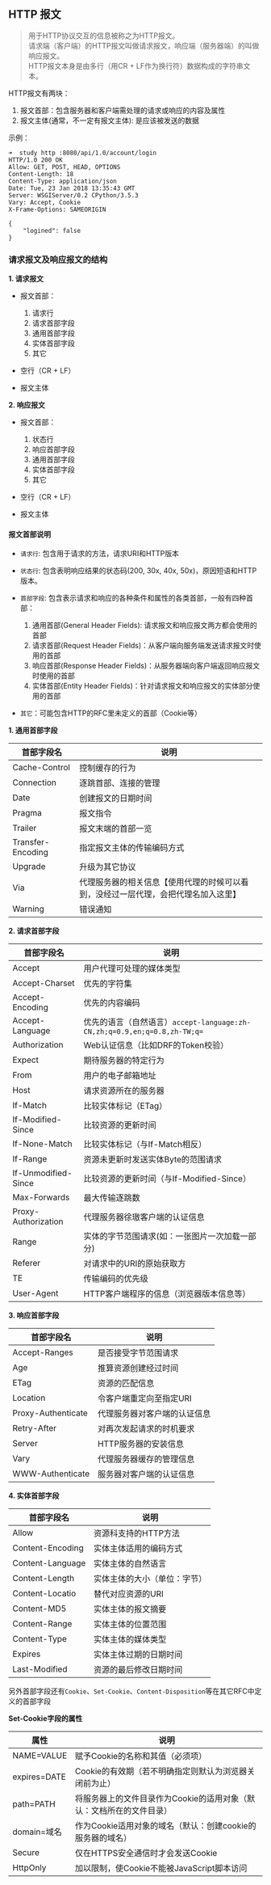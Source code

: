 ## HTTP 报文
> 用于HTTP协议交互的信息被称之为HTTP报文。  
请求端（客户端）的HTTP报文叫做请求报文，响应端（服务器端）的叫做响应报文。  
HTTP报文本身是由多行（用CR + LF作为换行符）数据构成的字符串文本。

HTTP报文有两块：  
1. 报文首部：包含服务器和客户端需处理的请求或响应的内容及属性
2. 报文主体(通常，不一定有报文主体): 是应该被发送的数据

示例：

```
➜  study http :8080/api/1.0/account/login
HTTP/1.0 200 OK
Allow: GET, POST, HEAD, OPTIONS
Content-Length: 18
Content-Type: application/json
Date: Tue, 23 Jan 2018 13:35:43 GMT
Server: WSGIServer/0.2 CPython/3.5.3
Vary: Accept, Cookie
X-Frame-Options: SAMEORIGIN

{
    "logined": false
}
```

### 请求报文及响应报文的结构
**1. 请求报文**
- 报文首部：
    1. 请求行
    2. 请求首部字段
    3. 通用首部字段
    4. 实体首部字段
    5. 其它
    
- 空行（CR + LF）
- 报文主体

**2. 响应报文**
- 报文首部：
    1. 状态行
    2. 响应首部字段
    3. 通用首部字段
    4. 实体首部字段
    5. 其它
    
- 空行（CR + LF）
- 报文主体

#### 报文首部说明
- `请求行`: 包含用于请求的方法，请求URI和HTTP版本
- `状态行`: 包含表明响应结果的状态码(200, 30x, 40x, 50x)，原因短语和HTTP版本。
- `首部字段`: 包含表示请求和响应的各种条件和属性的各类首部，一般有四种首部：
    1. 通用首部(General Header Fields): 请求报文和响应报文两方都会使用的首部
    2. 请求首部(Request Header Fields)：从客户端向服务端发送请求报文时使用的首部
    3. 响应首部(Response Header Fields)：从服务器端向客户端返回响应报文时使用的首部
    4. 实体首部(Entity Header Fields)：针对请求报文和响应报文的实体部分使用的首部
    
- `其它`：可能包含HTTP的RFC里未定义的首部（Cookie等）


**1. 通用首部字段**

首部字段名 | 说明
--- | ---
Cache-Control | 控制缓存的行为
Connection | 逐跳首部、连接的管理
Date | 创建报文的日期时间
Pragma | 报文指令
Trailer | 报文末端的首部一览
Transfer-Encoding | 指定报文主体的传输编码方式
Upgrade | 升级为其它协议
Via | 代理服务器的相关信息【使用代理的时候可以看到，没经过一层代理，会把代理名加入这里】
Warning | 错误通知

**2. 请求首部字段**

首部字段名 | 说明
--- | ---
Accept | 用户代理可处理的媒体类型
Accept-Charset | 优先的字符集
Accept-Encoding | 优先的内容编码
Accept-Language | 优先的语言（自然语言）`accept-language:zh-CN,zh;q=0.9,en;q=0.8,zh-TW;q=`
Authorization | Web认证信息（比如DRF的Token校验）
Expect | 期待服务器的特定行为
From | 用户的电子邮箱地址
Host | 请求资源所在的服务器
If-Match | 比较实体标记（ETag）
If-Modified-Since | 比较资源的更新时间
If-None-Match | 比较实体标记（与If-Match相反）
If-Range | 资源未更新时发送实体Byte的范围请求
If-Unmodified-Since | 比较资源的更新时间（与If-Modified-Since）
Max-Forwards | 最大传输逐跳数
Proxy-Authorization | 代理服务器徐璈客户端的认证信息
Range | 实体的字节范围请求(如：一张图片一次加载一部分)
Referer | 对请求中的URI的原始获取方
TE | 传输编码的优先级
User-Agent | HTTP客户端程序的信息（浏览器版本信息等）

**3. 响应首部字段**

首部字段名 | 说明
--- | ---
Accept-Ranges | 是否接受字节范围请求
Age | 推算资源创建经过时间
ETag | 资源的匹配信息
Location | 令客户端重定向至指定URI
Proxy-Authenticate | 代理服务器对客户端的认证信息
Retry-After | 对再次发起请求的时机要求
Server | HTTP服务器的安装信息
Vary | 代理服务器缓存的管理信息
WWW-Authenticate | 服务器对客户端的认证信息

**4. 实体首部字段**

首部字段名 | 说明
--- | ---
Allow | 资源科支持的HTTP方法
Content-Encoding | 实体主体适用的编码方式
Content-Language | 实体主体的自然语言
Content-Length | 实体主体的大小（单位：字节）
Content-Locatio | 替代对应资源的URI
Content-MD5 | 实体主体的报文摘要
Content-Range | 实体主体的位置范围
Content-Type | 实体主体的媒体类型
Expires | 实体主体过期的日期时间
Last-Modified | 资源的最后修改日期时间


另外首部字段还有`Cookie`、`Set-Cookie`、`Content-Disposition`等在其它RFC中定义的首部字段


**Set-Cookie字段的属性**

属性 | 说明
--- | ---
NAME=VALUE | 赋予Cookie的名称和其值（必须项）
expires=DATE | Cookie的有效期（若不明确指定则默认为浏览器关闭前为止）
path=PATH | 将服务器上的文件目录作为Cookie的适用对象（默认：文档所在的文件目录）
domain=域名 | 作为Cookie适用对象的域名（默认：创建cookie的服务器的域名）
Secure | 仅在HTTPS安全通信时才会发送Cookie
HttpOnly | 加以限制，使Cookie不能被JavaScript脚本访问


